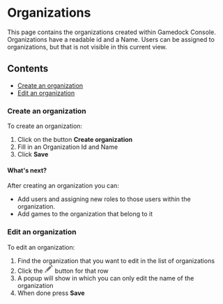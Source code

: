 # Organizations
This page contains the organizations created within Gamedock Console. Organizations have a readable id and a Name. Users can be assigned to organizations, but that is not visible in this current view.

## Contents
- [Create an organization](#create-an-organization)
- [Edit an organization](#edit-an-organization)

### Create an organization
To create an organization:
1. Click on the button **Create organization**
2. Fill in an Organization Id and Name
3. Click **Save**

#### What's next?
After creating an organization you can:
* Add users and assigning new roles to those users within the organization.
* Add games to the organization that belong to it

### Edit an organization
To edit an organization:
1. Find the organization that you want to edit in the list of organizations
2. Click the ![pencil](https://github.com/azerion/gamedock-sdk/raw/master/docs/console/_images/pencil.png) button for that row
3. A popup will show in which you can only edit the name of the organization
4. When done press **Save**